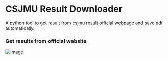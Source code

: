 # CSJMU Result Downloader
A python tool to get result from csjmu result official webpage and save pdf automatically.


### Get results from official website
![image](https://github.com/user-attachments/assets/f403fb56-fe00-4305-a721-ed0c56081023)
